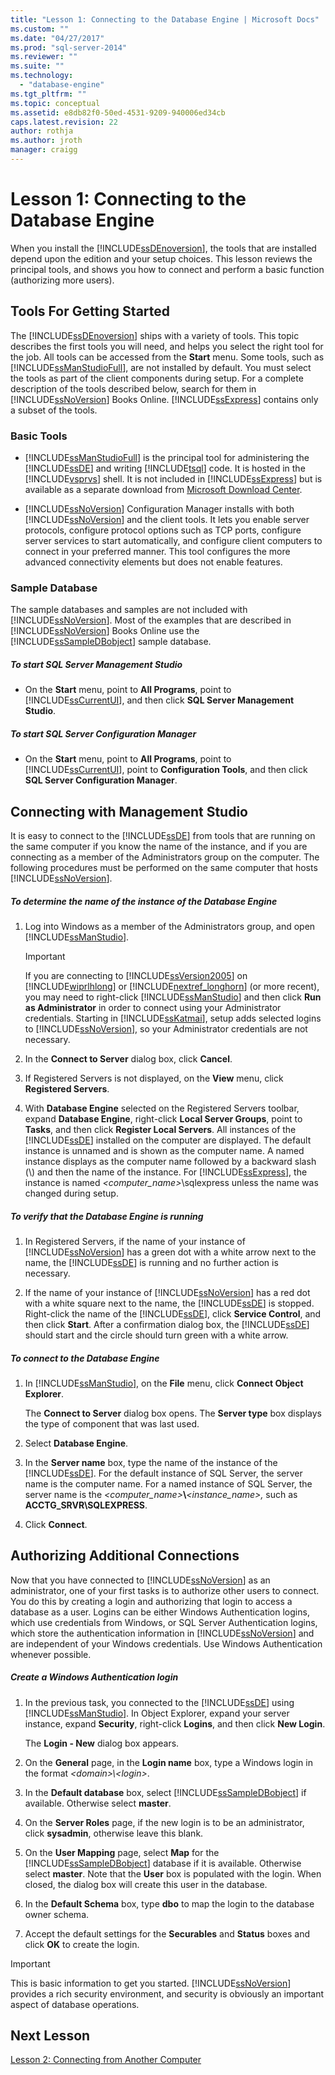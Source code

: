 ```yaml
---
title: "Lesson 1: Connecting to the Database Engine | Microsoft Docs"
ms.custom: ""
ms.date: "04/27/2017"
ms.prod: "sql-server-2014"
ms.reviewer: ""
ms.suite: ""
ms.technology: 
  - "database-engine"
ms.tgt_pltfrm: ""
ms.topic: conceptual
ms.assetid: e8db82f0-50ed-4531-9209-940006ed34cb
caps.latest.revision: 22
author: rothja
ms.author: jroth
manager: craigg
---
```

# Lesson 1: Connecting to the Database Engine
  When you install the [!INCLUDE[ssDEnoversion](../includes/ssdenoversion-md.md)], the tools that are installed depend upon the edition and your setup choices. This lesson reviews the principal tools, and shows you how to connect and perform a basic function (authorizing more users).  
  
  
  
##  <a name="tools"></a> Tools For Getting Started  
 The [!INCLUDE[ssDEnoversion](../includes/ssdenoversion-md.md)] ships with a variety of tools. This topic describes the first tools you will need, and helps you select the right tool for the job. All tools can be accessed from the **Start** menu. Some tools, such as [!INCLUDE[ssManStudioFull](../includes/ssmanstudiofull-md.md)], are not installed by default. You must select the tools as part of the client components during setup. For a complete description of the tools described below, search for them in [!INCLUDE[ssNoVersion](../includes/ssnoversion-md.md)] Books Online. [!INCLUDE[ssExpress](../includes/ssexpress-md.md)] contains only a subset of the tools.  
  
### Basic Tools  
  
-   [!INCLUDE[ssManStudioFull](../includes/ssmanstudiofull-md.md)] is the principal tool for administering the [!INCLUDE[ssDE](../includes/ssde-md.md)] and writing [!INCLUDE[tsql](../includes/tsql-md.md)] code. It is hosted in the [!INCLUDE[vsprvs](../includes/vsprvs-md.md)] shell. It is not included in [!INCLUDE[ssExpress](../includes/ssexpress-md.md)] but is available as a separate download from [Microsoft Download Center](http://go.microsoft.com/fwlink/?LinkId=144346).  
  
-   [!INCLUDE[ssNoVersion](../includes/ssnoversion-md.md)] Configuration Manager installs with both [!INCLUDE[ssNoVersion](../includes/ssnoversion-md.md)] and the client tools. It lets you enable server protocols, configure protocol options such as TCP ports, configure server services to start automatically, and configure client computers to connect in your preferred manner. This tool configures the more advanced connectivity elements but does not enable features.  
  
### Sample Database  
 The sample databases and samples are not included with [!INCLUDE[ssNoVersion](../includes/ssnoversion-md.md)]. Most of the examples that are described in [!INCLUDE[ssNoVersion](../includes/ssnoversion-md.md)] Books Online use the [!INCLUDE[ssSampleDBobject](../includes/sssampledbobject-md.md)] sample database.  
  
##### To start SQL Server Management Studio  
  
-   On the **Start** menu, point to **All Programs**, point to [!INCLUDE[ssCurrentUI](../includes/sscurrentui-md.md)], and then click **SQL Server Management Studio**.  
  
##### To start SQL Server Configuration Manager  
  
-   On the **Start** menu, point to **All Programs**, point to [!INCLUDE[ssCurrentUI](../includes/sscurrentui-md.md)], point to **Configuration Tools**, and then click **SQL Server Configuration Manager**.  
  
##  <a name="connect"></a> Connecting with Management Studio  
 It is easy to connect to the [!INCLUDE[ssDE](../includes/ssde-md.md)] from tools that are running on the same computer if you know the name of the instance, and if you are connecting as a member of the Administrators group on the computer. The following procedures must be performed on the same computer that hosts [!INCLUDE[ssNoVersion](../includes/ssnoversion-md.md)].  
  
##### To determine the name of the instance of the Database Engine  
  
1.  Log into Windows as a member of the Administrators group, and open [!INCLUDE[ssManStudio](../includes/ssmanstudio-md.md)].  
  
    > [!IMPORTANT]  
    >  If you are connecting to  [!INCLUDE[ssVersion2005](../includes/ssversion2005-md.md)] on [!INCLUDE[wiprlhlong](../includes/wiprlhlong-md.md)] or [!INCLUDE[nextref_longhorn](../includes/nextref-longhorn-md.md)] (or more recent), you may need to right-click [!INCLUDE[ssManStudio](../includes/ssmanstudio-md.md)] and then click **Run as Administrator** in order to connect using your Administrator credentials. Starting in [!INCLUDE[ssKatmai](../includes/sskatmai-md.md)], setup adds selected logins to [!INCLUDE[ssNoVersion](../includes/ssnoversion-md.md)], so your Administrator credentials are not necessary.  
  
2.  In the **Connect to Server** dialog box, click **Cancel**.  
  
3.  If Registered Servers is not displayed, on the **View** menu, click **Registered Servers**.  
  
4.  With **Database Engine** selected on the Registered Servers toolbar, expand **Database Engine**, right-click **Local Server Groups**, point to **Tasks**, and then click **Register Local Servers**. All instances of the [!INCLUDE[ssDE](../includes/ssde-md.md)] installed on the computer are displayed. The default instance is unnamed and is shown as the computer name. A named instance displays as the computer name followed by a backward slash (\\) and then the name of the instance. For [!INCLUDE[ssExpress](../includes/ssexpress-md.md)], the instance is named *<computer_name>*\sqlexpress unless the name was changed during setup.  
  
##### To verify that the Database Engine is running  
  
1.  In Registered Servers, if the name of your instance of [!INCLUDE[ssNoVersion](../includes/ssnoversion-md.md)] has a green dot with a white arrow next to the name, the [!INCLUDE[ssDE](../includes/ssde-md.md)] is running and no further action is necessary.  
  
2.  If the name of your instance of [!INCLUDE[ssNoVersion](../includes/ssnoversion-md.md)] has a red dot with a white square next to the name, the [!INCLUDE[ssDE](../includes/ssde-md.md)] is stopped. Right-click the name of the [!INCLUDE[ssDE](../includes/ssde-md.md)], click **Service Control**, and then click **Start**. After a confirmation dialog box, the [!INCLUDE[ssDE](../includes/ssde-md.md)] should start and the circle should turn green with a white arrow.  
  
##### To connect to the Database Engine  
  
1.  In [!INCLUDE[ssManStudio](../includes/ssmanstudio-md.md)], on the **File** menu, click **Connect Object Explorer**.  
  
     The **Connect to Server** dialog box opens. The **Server type** box displays the type of component that was last used.  
  
2.  Select **Database Engine**.  
  
3.  In the **Server name** box, type the name of the instance of the [!INCLUDE[ssDE](../includes/ssde-md.md)]. For the default instance of SQL Server, the server name is the computer name. For a named instance of SQL Server, the server name is the *<computer_name>***\\***<instance_name>,* such as **ACCTG_SRVR\SQLEXPRESS**.  
  
4.  Click **Connect**.  
  
##  <a name="additional"></a> Authorizing Additional Connections  
 Now that you have connected to [!INCLUDE[ssNoVersion](../includes/ssnoversion-md.md)] as an administrator, one of your first tasks is to authorize other users to connect. You do this by creating a login and authorizing that login to access a database as a user. Logins can be either Windows Authentication logins, which use credentials from Windows, or SQL Server Authentication logins, which store the authentication information in [!INCLUDE[ssNoVersion](../includes/ssnoversion-md.md)] and are independent of your Windows credentials. Use Windows Authentication whenever possible.  
  
##### Create a Windows Authentication login  
  
1.  In the previous task, you connected to the [!INCLUDE[ssDE](../includes/ssde-md.md)] using [!INCLUDE[ssManStudio](../includes/ssmanstudio-md.md)]. In Object Explorer, expand your server instance, expand **Security**, right-click **Logins**, and then click **New Login**.  
  
     The **Login - New** dialog box appears.  
  
2.  On the **General** page, in the **Login name** box, type a Windows login in the format *\<domain>\\<login\>*.  
  
3.  In the **Default database** box, select [!INCLUDE[ssSampleDBobject](../includes/sssampledbobject-md.md)] if available. Otherwise select **master**.  
  
4.  On the **Server Roles** page, if the new login is to be an administrator, click **sysadmin**, otherwise leave this blank.  
  
5.  On the **User Mapping** page, select **Map** for the [!INCLUDE[ssSampleDBobject](../includes/sssampledbobject-md.md)] database if it is available. Otherwise select **master**. Note that the **User** box is populated with the login. When closed, the dialog box will create this user in the database.  
  
6.  In the **Default Schema** box, type **dbo** to map the login to the database owner schema.  
  
7.  Accept the default settings for the **Securables** and **Status** boxes and click **OK** to create the login.  
  
> [!IMPORTANT]  
>  This is basic information to get you started. [!INCLUDE[ssNoVersion](../includes/ssnoversion-md.md)] provides a rich security environment, and security is obviously an important aspect of database operations.  
  
## Next Lesson  
 [Lesson 2: Connecting from Another Computer](lesson-2-connecting-from-another-computer.md)  
  
  
